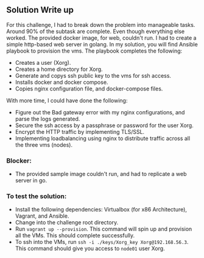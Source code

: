 ## Solution Write up

For this challenge, I had to break down the problem into manageable tasks. Around 90% of the subtask are complete. Even though everything else worked. The provided docker image, for web, couldn't run. I had to create a simple http-based web server in golang. In my solution, you will find Ansible playbook to provision the vms. The playbook completes the following:
- Creates a user (Xorg).
- Creates a home directory for Xorg.
- Generate and copys ssh public key to the vms for ssh access.
- Installs docker and docker compose.
- Copies nginx configuration file, and docker-compose files.

With more time, I could have done the following:
- Figure out the Bad gateway error with my nginx configurations, and parse the logs generated.
- Secure the ssh access by a passphrase or password for the user Xorg.
- Encrypt the HTTP traffic by implementing TLS/SSL.
- Implementing loadbalancing using nginx to distribute traffic across all the three vms (nodes). 

### Blocker:
- The provided sample image couldn't run, and had to replicate a web server in go. 


### To test the solution:
- Install the following dependencies: Virtualbox (for x86 Architecture), Vagrant, and Ansible.
- Change into the challenge root directory. 
- Run `vagrant up --provision`. This command will spin up and provision all the VMs. This should complete successfully.
- To ssh into the VMs, run `ssh -i ./keys/Xorg_key Xorg@192.168.56.3`. This command should give you access to `node01` user Xorg. 

